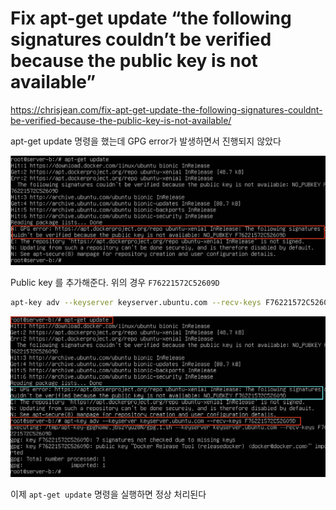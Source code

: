 # Fix apt-get update “the following signatures couldn’t be verified because the public key is not available”

<https://chrisjean.com/fix-apt-get-update-the-following-signatures-couldnt-be-verified-because-the-public-key-is-not-available/>

apt-get update 명령을 했는데 GPG error가 발생하면서 진행되지 않았다

![gpg error](../imgs/gpgerror.png)

Public key 를 추가해준다. 위의 경우 `F76221572C52609D`

```bash
apt-key adv --keyserver keyserver.ubuntu.com --recv-keys F76221572C52609D
```

![solved gpg error](../imgs/gpgerrorsolve.png)

이제 `apt-get update` 명령을 실행하면 정상 처리된다
